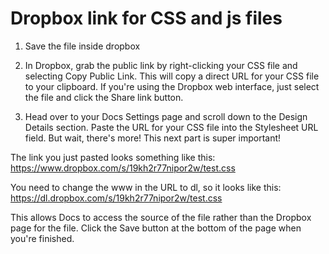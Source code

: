 # Dropbox link for CSS and js files

1. Save the file inside dropbox

2. In Dropbox, grab the public link by right-clicking your CSS file and selecting Copy Public Link. This will copy a direct URL for your CSS file to your clipboard. If you're using the Dropbox web interface, just select the file and click the Share link button. 

3. Head over to your Docs Settings page and scroll down to the Design Details section. Paste the URL for your CSS file into the Stylesheet URL field. But wait, there's more! This next part is super important! 

 The link you just pasted looks something like this:
https://www.dropbox.com/s/19kh2r77nipor2w/test.css

You need to change the www in the URL to dl, so it looks like this:
https://dl.dropbox.com/s/19kh2r77nipor2w/test.css

This allows Docs to access the source of the file rather than the Dropbox page for the file. Click the Save button at the bottom of the page when you're finished. 
